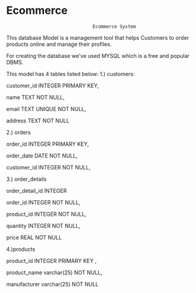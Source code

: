 # Ecommerce

									Ecommerce System


This database Model is a management tool that helps Customers to order products online and manage their profiles.

For creating the database we've used MYSQL which is a free and popular DBMS.

This model has 4 tables listed below:
1.) customers:


customer_id INTEGER PRIMARY KEY,
 
name TEXT NOT NULL,

email TEXT UNIQUE NOT NULL,

address TEXT NOT NULL 

2.) orders

order_id INTEGER PRIMARY KEY,

order_date DATE NOT NULL,

customer_id INTEGER NOT NULL,


3.) order_details

order_detail_id INTEGER 

order_id INTEGER NOT NULL,

product_id INTEGER NOT NULL,

quantity INTEGER NOT NULL,

price REAL NOT NULL
    
4.)products
   
   product_id INTEGER PRIMARY KEY ,
   
   product_name varchar(25) NOT NULL,
   
   manufacturer varchar(25) NOT NULL

